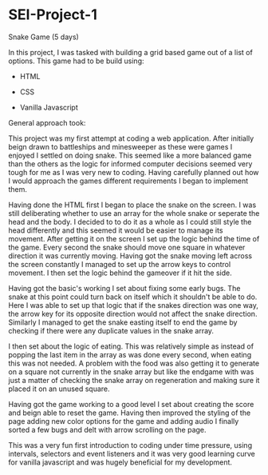 # SEI-Project-1
Snake Game (5 days)

In this project, I was tasked with building a grid based game out of a list of options. This game had to be build using:

- HTML

- CSS

- Vanilla Javascript

General approach took:

This project was my first attempt at coding a web application. After initially beign drawn to battleships and minesweeper as these were games I enjoyed I settled on doing snake. This seemed like a more balanced game than the others as the logic for informed computer decisions seemed very tough for me as I was very new to coding. Having carefully planned out how I would approach the games different requirements I began to implement them.

Having done the HTML first I began to place the snake on the screen. I was still deliberating whether to use an array for the whole snake or seperate the head and the body. I decided to to do it as a whole as I could still style the head differently and this seemed it would be easier to manage its movement. After getting it on the screen I set up the logic behind the time of the game. Every second the snake should move one square in whatever direction it was currently moving. Having got the snake moving left across the screen constantly I managed to set up the arrow keys to control movement. I then set the logic behind the gameover if it hit the side. 

Having got the basic's working I set about fixing some early bugs. The snake at this point could turn back on itself which it shouldn't be able to do. Here I was able to set up that logic that if the snakes direction was one way, the arrow key for its opposite direction would not affect the snake direction. Similarly I managed to get the snake easting itself to end the game by checking if there were any duplicate values in the snake array. 

I then set about the logic of eating. This was relatively simple as instead of popping the last item in the array as was done every second, when eating this was not needed. A problem with the food was also getting it to generate on a square not currently in the snake array but like the endgame with was just a matter of checking the snake array on regeneration and making sure it placed it on an unused square. 

Having got the game working to a good level I set about creating the score and beign able to reset the game. Having then improved the styling of the page adding new color options for the game and adding audio I finally sorted a few bugs and delt with arrow scrolling on the page.

This was a very fun first introduction to coding under time pressure, using intervals, selectors and event listeners and it was very good learning curve for vanilla javascript and was hugely beneficial for my development.